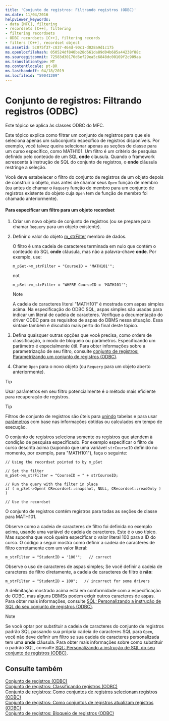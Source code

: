 ```yaml
---
title: 'Conjunto de registros: Filtrando registros (ODBC)'
ms.date: 11/04/2016
helpviewer_keywords:
- data [MFC], filtering
- recordsets [C++], filtering
- filtering recordsets
- ODBC recordsets [C++], filtering records
- filters [C++], recordset object
ms.assetid: 5c075f37-c837-464d-90c1-d028a9d1c175
ms.openlocfilehash: 050524df840be28d661da89d04b685a44238f88c
ms.sourcegitcommit: 72583d30170d6ef29ea5c6848dc00169f2c909aa
ms.translationtype: MT
ms.contentlocale: pt-BR
ms.lasthandoff: 04/18/2019
ms.locfileid: "59041209"
---
```

# <a name="recordset-filtering-records-odbc"></a>Conjunto de registros: Filtrando registros (ODBC)

Este tópico se aplica às classes ODBC do MFC.

Este tópico explica como filtrar um conjunto de registros para que ele seleciona apenas um subconjunto específico de registros disponíveis. Por exemplo, você talvez queira selecionar apenas as seções de classe para um curso específico, como MATH101. Um filtro é um critério de pesquisa definido pelo conteúdo de um SQL **onde** cláusula. Quando o framework acrescenta à instrução de SQL do conjunto de registros, o **onde** cláusula restringe a seleção.

Você deve estabelecer o filtro do conjunto de registros de um objeto depois de construir o objeto, mas antes de chamar seus `Open` função de membro (ou antes de chamar o `Requery` função de membro para um conjunto de registros existente do objeto cuja `Open` tem de função de membro foi chamado anteriormente).

#### <a name="to-specify-a-filter-for-a-recordset-object"></a>Para especificar um filtro para um objeto recordset

1. Criar um novo objeto de conjunto de registros (ou se prepare para chamar `Requery` para um objeto existente).

1. Definir o valor do objeto [m_strFilter](../../mfc/reference/crecordset-class.md#m_strfilter) membro de dados.

   O filtro é uma cadeia de caracteres terminada em nulo que contém o conteúdo do SQL **onde** cláusula, mas não a palavra-chave **onde**. Por exemplo, use:

    ```
    m_pSet->m_strFilter = "CourseID = 'MATH101'";
    ```

   not

    ```
    m_pSet->m_strFilter = "WHERE CourseID = 'MATH101'";
    ```

    > [!NOTE]
    >  A cadeia de caracteres literal "MATH101" é mostrada com aspas simples acima. Na especificação do ODBC SQL, aspas simples são usadas para indicar um literal de cadeia de caracteres. Verifique a documentação do driver ODBC para os requisitos de aspas do DBMS nessa situação. Essa sintaxe também é discutido mais perto do final deste tópico.

1. Defina quaisquer outras opções que você precisa, como ordem de classificação, o modo de bloqueio ou parâmetros. Especificando um parâmetro é especialmente útil. Para obter informações sobre a parametrização de seu filtro, consulte [conjunto de registros: Parametrizando um conjunto de registros (ODBC)](../../data/odbc/recordset-parameterizing-a-recordset-odbc.md).

1. Chame `Open` para o novo objeto (ou `Requery` para um objeto aberto anteriormente).

> [!TIP]
>  Usar parâmetros em seu filtro potencialmente é o método mais eficiente para recuperação de registros.

> [!TIP]
>  Filtros de conjunto de registros são úteis para [unindo](../../data/odbc/recordset-performing-a-join-odbc.md) tabelas e para usar [parâmetros](../../data/odbc/recordset-parameterizing-a-recordset-odbc.md) com base nas informações obtidas ou calculados em tempo de execução.

O conjunto de registros seleciona somente os registros que atendem à condição de pesquisa especificado. Por exemplo especificar o filtro de curso descrita acima (supondo que uma variável `strCourseID` definido no momento, por exemplo, para "MATH101"), faça o seguinte:

```
// Using the recordset pointed to by m_pSet

// Set the filter
m_pSet->m_strFilter = "CourseID = " + strCourseID;

// Run the query with the filter in place
if ( m_pSet->Open( CRecordset::snapshot, NULL, CRecordset::readOnly ) )

// Use the recordset
```

O conjunto de registros contém registros para todas as seções de classe para MATH101.

Observe como a cadeia de caracteres de filtro foi definida no exemplo acima, usando uma variável de cadeia de caracteres. Este é o uso típico. Mas suponha que você queira especificar o valor literal 100 para a ID do curso. O código a seguir mostra como definir a cadeia de caracteres de filtro corretamente com um valor literal:

```
m_strFilter = "StudentID = '100'";   // correct
```

Observe o uso de caracteres de aspas simples; Se você definir a cadeia de caracteres de filtro diretamente, a cadeia de caracteres de filtro é **não**:

```
m_strFilter = "StudentID = 100";   // incorrect for some drivers
```

A delimitação mostrado acima está em conformidade com a especificação de ODBC, mas alguns DBMSs podem exigir outros caracteres de aspas. Para obter mais informações, consulte [SQL: Personalizando a instrução de SQL do seu conjunto de registros (ODBC)](../../data/odbc/sql-customizing-your-recordsets-sql-statement-odbc.md).

> [!NOTE]
>  Se você optar por substituir a cadeia de caracteres do conjunto de registros padrão SQL passando sua própria cadeia de caracteres SQL para `Open`, você não deve definir um filtro se sua cadeia de caracteres personalizada tem uma **onde** cláusula. Para obter mais informações sobre como substituir o padrão SQL, consulte [SQL: Personalizando a instrução de SQL do seu conjunto de registros (ODBC)](../../data/odbc/sql-customizing-your-recordsets-sql-statement-odbc.md).

## <a name="see-also"></a>Consulte também

[Conjunto de registros (ODBC)](../../data/odbc/recordset-odbc.md)<br/>
[Conjunto de registros: Classificando registros (ODBC)](../../data/odbc/recordset-sorting-records-odbc.md)<br/>
[Conjunto de registros: Como conjuntos de registros selecionam registros (ODBC)](../../data/odbc/recordset-how-recordsets-select-records-odbc.md)<br/>
[Conjunto de registros: Como conjuntos de registros atualizam registros (ODBC)](../../data/odbc/recordset-how-recordsets-update-records-odbc.md)<br/>
[Conjunto de registros: Bloqueio de registros (ODBC)](../../data/odbc/recordset-locking-records-odbc.md)
